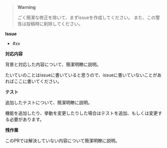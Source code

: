 > **Warning**
> 
> ごく簡潔な修正を除いて、まずissueを作成してください。
> また、この警告は投稿時に削除してください。

**Issue**

- #xx

**対応内容**

背景と対応した内容について、簡潔明瞭に説明。

たいていのことはissueに書いていると思うので、issueに書いていないことがあればここに書いてください。

**テスト**

追加したテストについて、簡潔明瞭に説明。

機能を追加したり、挙動を変更したりした場合はテストを追加、もしくは変更する必要があります。

**残作業**

このPRでは解決していない内容について簡潔明瞭に説明。

